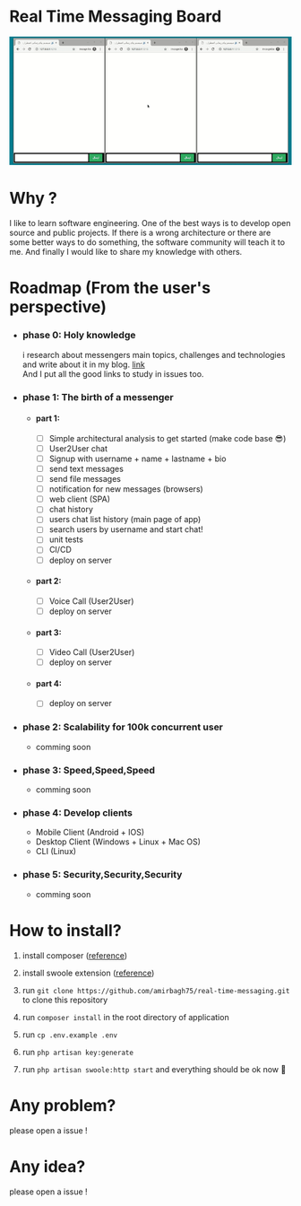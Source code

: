 # Real Time Messaging Board
![](video-screen.gif)


# Why ?

I like to learn software engineering. One of the best ways is to develop open source and public projects. If there is a wrong architecture or there are some better ways to do something, the software community will teach it to me. And finally I would like to share my knowledge with others.

   

# Roadmap (From the user's perspective)
    
- ### phase 0: Holy knowledge
    i research about messengers main topics, challenges and technologies and write about it in my blog. [link](http://amirbagh75.ir/)     
    And I put all the good links to study in issues too.

- ### phase 1: The birth of a messenger
    - #### part 1: 
        - [ ] Simple architectural analysis to get started (make code base 😎)
        - [ ] User2User chat
        - [ ] Signup with username + name + lastname + bio
        - [ ] send text messages
        - [ ] send file messages
        - [ ] notification for new messages (browsers)
        - [ ] web client (SPA)
        - [ ] chat history
        - [ ] users chat list history (main page of app)
        - [ ] search users by username and start chat!
        - [ ] unit tests
        - [ ] CI/CD
        - [ ] deploy on server
        
    - #### part 2: 
        - [ ] Voice Call (User2User)
        - [ ] deploy on server
    - #### part 3: 
        - [ ] Video Call (User2User)
        - [ ] deploy on server
    - #### part 4:
        - [ ] deploy on server

- ### phase 2: Scalability for 100k concurrent user
    - comming soon
- ### phase 3: Speed,Speed,Speed
    - comming soon
- ### phase 4: Develop clients
    - Mobile Client (Android + IOS)
    - Desktop Client (Windows + Linux + Mac OS)
    - CLI (Linux)
- ### phase 5: Security,Security,Security
    - comming soon



# How to install?
1. install composer ([reference](https://getcomposer.org/download/))

2. install swoole extension ([reference](https://www.swoole.co.uk/docs/get-started/installation))

3. run `git clone https://github.com/amirbagh75/real-time-messaging.git` to clone this repository 

4. run `composer install` in the root directory of application

5. run `cp .env.example .env`

6. run `php artisan key:generate`

7. run `php artisan swoole:http start` and everything should be ok now 😬


# Any problem?

please open a issue !

# Any idea?

please open a issue !


